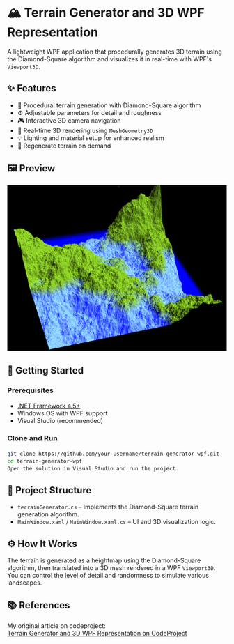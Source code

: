 # 🏔️ Terrain Generator and 3D WPF Representation

A lightweight WPF application that procedurally generates 3D terrain using the Diamond-Square algorithm and visualizes it in real-time with WPF's `Viewport3D`.

## ✨ Features

- 🧠 Procedural terrain generation with Diamond-Square algorithm  
- ⚙️ Adjustable parameters for detail and roughness  
- 🎮 Interactive 3D camera navigation  
- 🌄 Real-time 3D rendering using `MeshGeometry3D`  
- 💡 Lighting and material setup for enhanced realism  
- 🔁 Regenerate terrain on demand  

## 🖼️ Preview

![3D Generated Terrain](./image/terraingenerator.png) 

## 🚀 Getting Started

### Prerequisites

- [.NET Framework 4.5+](https://dotnet.microsoft.com/en-us/download/dotnet-framework)  
- Windows OS with WPF support  
- Visual Studio (recommended)

### Clone and Run

```bash
git clone https://github.com/your-username/terrain-generator-wpf.git
cd terrain-generator-wpf
Open the solution in Visual Studio and run the project.
```

## 🧩 Project Structure

- `terrainGenerator.cs` – Implements the Diamond-Square terrain generation algorithm.  
- `MainWindow.xaml` / `MainWindow.xaml.cs` – UI and 3D visualization logic.

## ⚙️ How It Works

The terrain is generated as a heightmap using the Diamond-Square algorithm, then translated into a 3D mesh rendered in a WPF `Viewport3D`. You can control the level of detail and randomness to simulate various landscapes.

## 📚 References

My original article on codeproject:  
[Terrain Generator and 3D WPF Representation on CodeProject](https://www.codeproject.com/Articles/1194994/Terrain-Generator-and-3D-WPF-Representation)

